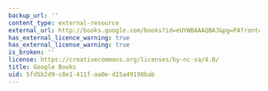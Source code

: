 ```yaml
---
backup_url: ''
content_type: external-resource
external_url: http://books.google.com/books?id=eUYWBAAAQBAJ&pg=PAfrontcover
has_external_licence_warning: true
has_external_license_warning: true
is_broken: ''
license: https://creativecommons.org/licenses/by-nc-sa/4.0/
title: Google Books
uid: 5fd5b2d9-c8e1-411f-aa0e-d15a49198bab
---
```


